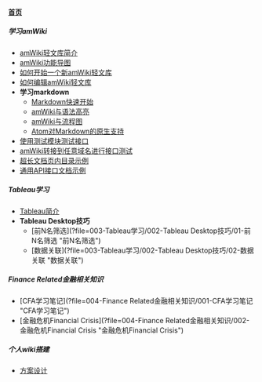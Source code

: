 
#### [首页](?file=home-首页)

##### 学习amWiki
- [amWiki轻文库简介](?file=001-学习amWiki/01-amWiki轻文库简介 "amWiki轻文库简介")
- [amWiki功能导图](?file=001-学习amWiki/02-amWiki功能导图 "amWiki功能导图")
- [如何开始一个新amWiki轻文库](?file=001-学习amWiki/03-如何开始一个新amWiki轻文库 "如何开始一个新amWiki轻文库")
- [如何编辑amWiki轻文库](?file=001-学习amWiki/04-如何编辑amWiki轻文库 "如何编辑amWiki轻文库")
- **学习markdown**
    - [Markdown快速开始](?file=001-学习amWiki/05-学习markdown/01-Markdown快速开始 "Markdown快速开始")
    - [amWiki与语法高亮](?file=001-学习amWiki/05-学习markdown/02-amWiki与语法高亮 "amWiki与语法高亮")
    - [amWiki与流程图](?file=001-学习amWiki/05-学习markdown/03-amWiki与流程图 "amWiki与流程图")
    - [Atom对Markdown的原生支持](?file=001-学习amWiki/05-学习markdown/05-Atom对Markdown的原生支持 "Atom对Markdown的原生支持")
- [使用测试模块测试接口](?file=001-学习amWiki/06-使用测试模块测试接口 "使用测试模块测试接口")
- [amWiki转接到任意域名进行接口测试](?file=001-学习amWiki/07-amWiki转接到任意域名进行接口测试 "amWiki转接到任意域名进行接口测试")
- [超长文档页内目录示例](?file=001-学习amWiki/08-超长文档页内目录示例 "超长文档页内目录示例")
- [通用API接口文档示例](?file=001-学习amWiki/09-通用API接口文档示例 "通用API接口文档示例")

##### Tableau学习
- [Tableau简介](?file=003-Tableau学习/001-Tableau简介 "Tableau简介")
- **Tableau Desktop技巧**
    - [前N名筛选](?file=003-Tableau学习/002-Tableau Desktop技巧/01-前N名筛选 "前N名筛选")
    - [数据关联](?file=003-Tableau学习/002-Tableau Desktop技巧/02-数据关联 "数据关联")

##### Finance Related金融相关知识
- [CFA学习笔记](?file=004-Finance Related金融相关知识/001-CFA学习笔记 "CFA学习笔记")
- [金融危机Financial Crisis](?file=004-Finance Related金融相关知识/002-金融危机Financial Crisis "金融危机Financial Crisis")

##### 个人wiki搭建
- [方案设计](?file=005-个人wiki搭建/001-方案设计 "方案设计")
